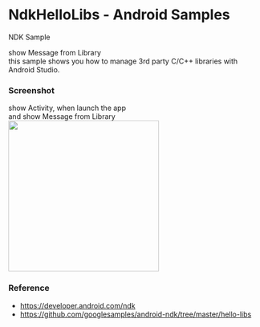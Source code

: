 NdkHelloLibs - Android Samples
===============

NDK Sample <br/>

show Message from Library <br/>
this sample shows you how to manage 3rd party C/C++ libraries with Android Studio. <br/>

### Screenshot <br/>
show Activity, when launch the app <br/>
and show Message from Library <br/>
<image src="https://raw.githubusercontent.com/ohwada/Android_Samples/master/NdkHelloLibs/screenshot/ndk_hello_libs_main.png" width="300" /><br/>

### Reference <br/>
- https://developer.android.com/ndk
- https://github.com/googlesamples/android-ndk/tree/master/hello-libs

